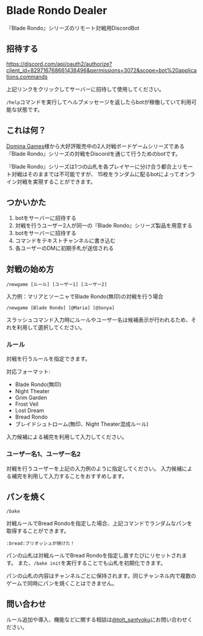 # Blade Rondo Dealer
『Blade Rondo』シリーズのリモート対戦用DiscordBot

## 招待する
https://discord.com/api/oauth2/authorize?client_id=829716768661438496&permissions=3072&scope=bot%20applications.commands

上記リンクをクリックしてサーバーに招待して使用してください。

`/help`コマンドを実行してヘルプメッセージを返したらbotが稼働していて利用可能な状態です。

## これは何？
[Domina Games](https://www.dominagames.com/)様から大好評販売中の2人対戦ボードゲームシリーズである
『Blade Rondo』シリーズの対戦をDiscordを通じて行うためのbotです。

『Blade Rondo』シリーズは1つの山札を各プレイヤーに分け合う都合上リモート対戦はそのままでは不可能ですが、
15枚をランダムに配るbotによってオンライン対戦を実現することができます。


## つかいかた
1. botをサーバーに招待する
1. 対戦を行うユーザー2人が同一の『Blade Rondo』シリーズ製品を用意する
1. botをサーバーに招待する
1. コマンドをテキストチャンネルに書き込む
1. 各ユーザーのDMに初期手札が送信される

## 対戦の始め方
```
/newgame [ルール] [ユーザー1] [ユーザー2]
```

入力例：マリアとソーニャでBlade Rondo(無印)の対戦を行う場合  
```
/newgame [Blade Rondo] [@Maria] [@Sonya]
```  

スラッシュコマンド入力時にルールやユーザー名は候補表示が行われるため、それを利用して選択してください。

### ルール
対戦を行うルールを指定できます。

対応フォーマット: 
- Blade Rondo(無印)  
- Night Theater  
- Grim Garden  
- Frost Veil  
- Lost Dream  
- Bread Rondo  
- ブレイドシュトローム(無印、Night Theater混成ルール)  

入力候補による補完を利用して入力してください。
    
### ユーザー名1、ユーザー名2
対戦を行うユーザーを上記の入力例のように指定してください。
入力候補による補完を利用して入力することをおすすめします。

## パンを焼く
```
/bake
```
対戦ルールでBread Rondoを指定した場合、上記コマンドでランダムなパンを取得することができます。
```
:bread:ブリオッシュが焼けた！
```
パンの山札は対戦ルールでBread Rondoを指定し直すたびにリセットされます。
また、`/bake init`を実行することでも山札を初期化できます。

パンの山札の内容はチャンネルごとに保持されます。同じチャンネル内で複数のゲームで同時にパンを焼くことはできません。

## 問い合わせ
ルール追加や導入、機能などに関する相談は[@tolt_santyoku](https://twitter.com/tolt_santyoku)にお問い合わせください。